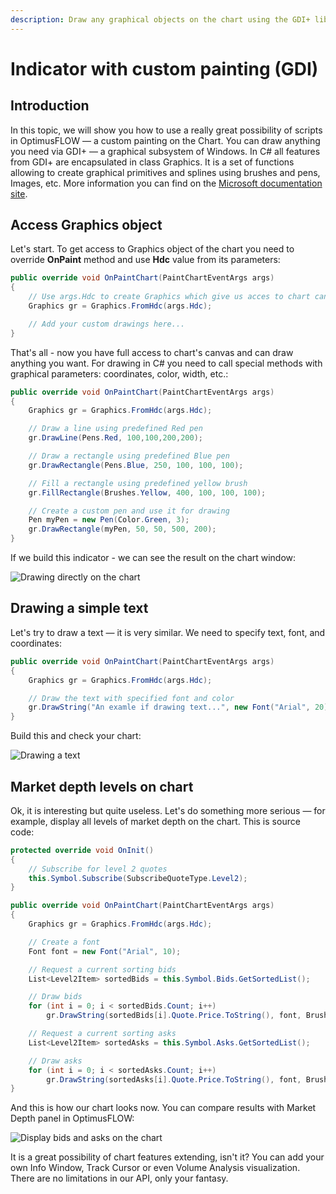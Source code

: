 ```yaml
---
description: Draw any graphical objects on the chart using the GDI+ library
---
```


# Indicator with custom painting \(GDI\)

## Introduction

In this topic, we will show you how to use a really great possibility of scripts in OptimusFLOW — a custom painting on the Chart. You can draw anything you need via GDI+ — a graphical subsystem of Windows. In C\# all features from GDI+ are encapsulated in class Graphics. It is a set of functions allowing to create graphical primitives and splines using brushes and pens, Images, etc. More information you can find on the [Microsoft documentation site](https://docs.microsoft.com/ru-ru/dotnet/api/system.drawing.graphics?redirectedfrom=MSDN&view=netframework-4.7.2).

## Access Graphics object

Let's start. To get access to Graphics object of the chart you need to override **OnPaint** method and use **Hdc** value from its parameters:

```csharp
public override void OnPaintChart(PaintChartEventArgs args)
{
    // Use args.Hdc to create Graphics which give us acces to chart canvas
    Graphics gr = Graphics.FromHdc(args.Hdc);                        

    // Add your custom drawings here...
}
```

That's all - now you have full access to chart's canvas and can draw anything you want. For drawing in C\# you need to call special methods with graphical parameters: coordinates, color, width, etc.:

```csharp
public override void OnPaintChart(PaintChartEventArgs args)
{
    Graphics gr = Graphics.FromHdc(args.Hdc);

    // Draw a line using predefined Red pen
    gr.DrawLine(Pens.Red, 100,100,200,200);

    // Draw a rectangle using predefined Blue pen
    gr.DrawRectangle(Pens.Blue, 250, 100, 100, 100);

    // Fill a rectangle using predefined yellow brush
    gr.FillRectangle(Brushes.Yellow, 400, 100, 100, 100);            

    // Create a custom pen and use it for drawing
    Pen myPen = new Pen(Color.Green, 3);
    gr.DrawRectangle(myPen, 50, 50, 500, 200);
}
```

If we build this indicator - we can see the result on the chart window:

![Drawing directly on the chart](../.gitbook/assets/primitives.png)

## Drawing a simple text

Let's try to draw a text — it is very similar. We need to specify text, font, and coordinates:

```csharp
public override void OnPaintChart(PaintChartEventArgs args)
{
    Graphics gr = Graphics.FromHdc(args.Hdc);

    // Draw the text with specified font and color
    gr.DrawString("An examle if drawing text...", new Font("Arial", 20), Brushes.Red, 100, 100);    
}
```

Build this and check your chart:

![Drawing a text](../.gitbook/assets/text.png)

## Market depth levels on chart

Ok, it is interesting but quite useless. Let's do something more serious — for example, display all levels of market depth on the chart. This is source code:

```csharp
protected override void OnInit()
{
    // Subscribe for level 2 quotes            
    this.Symbol.Subscribe(SubscribeQuoteType.Level2);
}

public override void OnPaintChart(PaintChartEventArgs args)
{
    Graphics gr = Graphics.FromHdc(args.Hdc);

    // Create a font
    Font font = new Font("Arial", 10);

    // Request a current sorting bids
    List<Level2Item> sortedBids = this.Symbol.Bids.GetSortedList();

    // Draw bids
    for (int i = 0; i < sortedBids.Count; i++)
        gr.DrawString(sortedBids[i].Quote.Price.ToString(), font, Brushes.LightGray, 20, 23 * i + 30);

    // Request a current sorting asks
    List<Level2Item> sortedAsks = this.Symbol.Asks.GetSortedList();

    // Draw asks
    for (int i = 0; i < sortedAsks.Count; i++)
        gr.DrawString(sortedAsks[i].Quote.Price.ToString(), font, Brushes.LightGray, 100, 23 * i + 30);     
}
```

And this is how our chart looks now. You can compare results with Market Depth panel in OptimusFLOW:

![Display bids and asks on the chart](../.gitbook/assets/level2.png)

It is a great possibility of chart features extending, isn't it? You can add your own Info Window, Track Cursor or even Volume Analysis visualization. There are no limitations in our API, only your fantasy.

